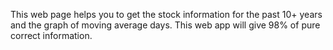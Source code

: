 This web page helps you to get the stock information for the past 10+ years and the graph of moving average days. This web app will give 98% of pure correct information.
